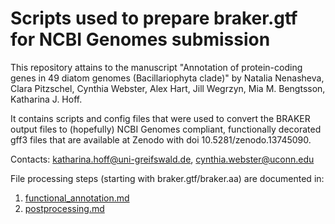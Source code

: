 # Scripts used to prepare braker.gtf for NCBI Genomes submission

This repository attains to the manuscript "Annotation of protein-coding genes in 49 diatom genomes (Bacillariophyta clade)" by Natalia Nenasheva, Clara Pitzschel, Cynthia Webster, Alex Hart, Jill Wegrzyn, Mia M. Bengtsson, Katharina J. Hoff.

It contains scripts and config files that were used to convert the BRAKER output files to (hopefully) NCBI Genomes compliant, functionally decorated gff3 files that are available at Zenodo with doi 10.5281/zenodo.13745090.

Contacts: katharina.hoff@uni-greifswald.de, cynthia.webster@uconn.edu

File processing steps (starting with braker.gtf/braker.aa) are documented in:

   1. [functional_annotation.md](entap_related_scripts/functional_annotation.md)
   2. [postprocessing.md](postprocessing_scripts/postprocessing.md)
